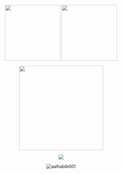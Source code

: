 <p align="center">
  <img src="https://github-readme-stats.vercel.app/api/wakatime?username=norictech&layout=compact" height="180"/>
  <img src="https://github-readme-stats.vercel.app/api/top-langs/?username=ryihan&theme=default&langs_count=6&layout=compact" height="180"/>
</p>

<p align="center">
  <a href="https://github.com/ashutosh00710/github-readme-activity-graph"><img alt="" src="https://activity-graph.herokuapp.com/graph?username=nor1c&bg_color=1F222E&color=F8D866&line=F85D7F&point=FFFFFF&hide_border=true" height="273" /></a>
</p>

<p align="center">
  <img src="https://spotify-github-profile.vercel.app/api/view?uid=45yc0u5bhjldoswyfev2db2lb&cover_image=true&theme=natemoo-re">
</p>

<p align="center">
  <img src="https://komarev.com/ghpvc/?username=nor1c&label=Profile%20views&color=0e75b6&style=flat" alt="aalhabib001" />
</p>
